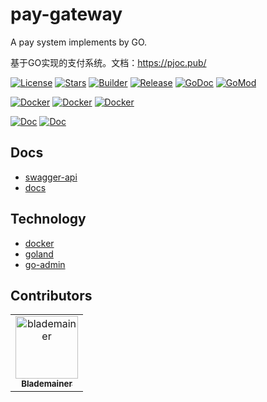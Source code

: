 # pay-gateway

A pay system implements by GO.

基于GO实现的支付系统。文档：https://pjoc.pub/

[![License](https://img.shields.io/github/license/pjoc-team/pay-gateway.svg)](https://www.apache.org/licenses/LICENSE-2.0)
[![Stars](https://img.shields.io/github/stars/pjoc-team/pay-gateway.svg)](https://github.com/pjoc-team/pay-gateway/stargazers)
[![Builder](https://github.com/pjoc-team/pay-gateway/workflows/Builder/badge.svg)](https://github.com/pjoc-team/pay-gateway/actions)
[![Release](https://img.shields.io/github/v/tag/pjoc-team/pay-gateway)](https://github.com/pjoc-team/pay-gateway/tags)
[![GoDoc](https://img.shields.io/badge/doc-go.dev-informational.svg)](https://pkg.go.dev/github.com/pjoc-team/pay-gateway)
[![GoMod](https://img.shields.io/github/go-mod/go-version/pjoc-team/pay-gateway.svg)](https://golang.org/)

[![Docker](https://img.shields.io/docker/v/pjoc/pay-gateway.svg?label=docker)](https://hub.docker.com/r/pjoc/pay-gateway/tags)
[![Docker](https://img.shields.io/docker/image-size/pjoc/pay-gateway/latest.svg)](https://hub.docker.com/r/pjoc/pay-gateway/tags)
[![Docker](https://img.shields.io/docker/pulls/pjoc/pay-gateway.svg)](https://hub.docker.com/r/pjoc/pay-gateway/tags)

[![Doc](https://img.shields.io/badge/Doc-doc-brightgreen)](https://pjoc.pub/pay/design/architecture/)
[![Doc](https://img.shields.io/badge/Api-doc-brightgreen)](https://pjoc.pub/pay-proto/)

<!--START_SECTION:colourise-->
<!--END_SECTION:colourise-->

## Docs

- [swagger-api](https://pjoc.pub/pay-proto)
- [docs](https://pjoc.pub/)


## Technology

- [docker](https://docker.com)
- [goland](http://jetbrains.com/go)
- [go-admin](https://github.com/GoAdminGroup/go-admin)

## Contributors

<!-- readme: contributors -start --> 
<table>
<tr>
    <td align="center">
        <a href="https://github.com/blademainer">
            <img src="https://avatars0.githubusercontent.com/u/3396459?v=4" width="100;" alt="blademainer"/>
            <br />
            <sub><b>Blademainer</b></sub>
        </a>
    </td></tr>
</table>
<!-- readme: contributors -end -->
